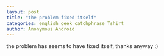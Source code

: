 ```yaml
---
layout: post
title: "the problem fixed itself"
categories: english geek catchphrase Tshirt
author: Anonymous Android
---
```

the problem has seems to have fixed itself, thanks anyway :)﻿
